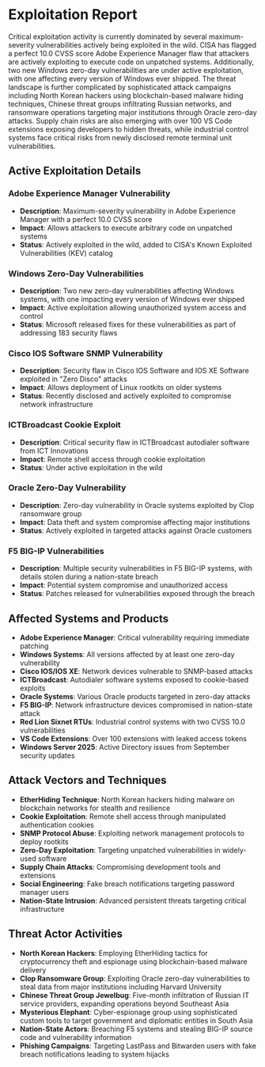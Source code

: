 # Exploitation Report

Critical exploitation activity is currently dominated by several maximum-severity vulnerabilities actively being exploited in the wild. CISA has flagged a perfect 10.0 CVSS score Adobe Experience Manager flaw that attackers are actively exploiting to execute code on unpatched systems. Additionally, two new Windows zero-day vulnerabilities are under active exploitation, with one affecting every version of Windows ever shipped. The threat landscape is further complicated by sophisticated attack campaigns including North Korean hackers using blockchain-based malware hiding techniques, Chinese threat groups infiltrating Russian networks, and ransomware operations targeting major institutions through Oracle zero-day attacks. Supply chain risks are also emerging with over 100 VS Code extensions exposing developers to hidden threats, while industrial control systems face critical risks from newly disclosed remote terminal unit vulnerabilities.

## Active Exploitation Details

### Adobe Experience Manager Vulnerability
- **Description**: Maximum-severity vulnerability in Adobe Experience Manager with a perfect 10.0 CVSS score
- **Impact**: Allows attackers to execute arbitrary code on unpatched systems
- **Status**: Actively exploited in the wild, added to CISA's Known Exploited Vulnerabilities (KEV) catalog

### Windows Zero-Day Vulnerabilities
- **Description**: Two new zero-day vulnerabilities affecting Windows systems, with one impacting every version of Windows ever shipped
- **Impact**: Active exploitation allowing unauthorized system access and control
- **Status**: Microsoft released fixes for these vulnerabilities as part of addressing 183 security flaws

### Cisco IOS Software SNMP Vulnerability
- **Description**: Security flaw in Cisco IOS Software and IOS XE Software exploited in "Zero Disco" attacks
- **Impact**: Allows deployment of Linux rootkits on older systems
- **Status**: Recently disclosed and actively exploited to compromise network infrastructure

### ICTBroadcast Cookie Exploit
- **Description**: Critical security flaw in ICTBroadcast autodialer software from ICT Innovations
- **Impact**: Remote shell access through cookie exploitation
- **Status**: Under active exploitation in the wild

### Oracle Zero-Day Vulnerability
- **Description**: Zero-day vulnerability in Oracle systems exploited by Clop ransomware group
- **Impact**: Data theft and system compromise affecting major institutions
- **Status**: Actively exploited in targeted attacks against Oracle customers

### F5 BIG-IP Vulnerabilities
- **Description**: Multiple security vulnerabilities in F5 BIG-IP systems, with details stolen during a nation-state breach
- **Impact**: Potential system compromise and unauthorized access
- **Status**: Patches released for vulnerabilities exposed through the breach

## Affected Systems and Products

- **Adobe Experience Manager**: Critical vulnerability requiring immediate patching
- **Windows Systems**: All versions affected by at least one zero-day vulnerability
- **Cisco IOS/IOS XE**: Network devices vulnerable to SNMP-based attacks
- **ICTBroadcast**: Autodialer software systems exposed to cookie-based exploits
- **Oracle Systems**: Various Oracle products targeted in zero-day attacks
- **F5 BIG-IP**: Network infrastructure devices compromised in nation-state attack
- **Red Lion Sixnet RTUs**: Industrial control systems with two CVSS 10.0 vulnerabilities
- **VS Code Extensions**: Over 100 extensions with leaked access tokens
- **Windows Server 2025**: Active Directory issues from September security updates

## Attack Vectors and Techniques

- **EtherHiding Technique**: North Korean hackers hiding malware on blockchain networks for stealth and resilience
- **Cookie Exploitation**: Remote shell access through manipulated authentication cookies
- **SNMP Protocol Abuse**: Exploiting network management protocols to deploy rootkits
- **Zero-Day Exploitation**: Targeting unpatched vulnerabilities in widely-used software
- **Supply Chain Attacks**: Compromising development tools and extensions
- **Social Engineering**: Fake breach notifications targeting password manager users
- **Nation-State Intrusion**: Advanced persistent threats targeting critical infrastructure

## Threat Actor Activities

- **North Korean Hackers**: Employing EtherHiding tactics for cryptocurrency theft and espionage using blockchain-based malware delivery
- **Clop Ransomware Group**: Exploiting Oracle zero-day vulnerabilities to steal data from major institutions including Harvard University
- **Chinese Threat Group Jewelbug**: Five-month infiltration of Russian IT service providers, expanding operations beyond Southeast Asia
- **Mysterious Elephant**: Cyber-espionage group using sophisticated custom tools to target government and diplomatic entities in South Asia
- **Nation-State Actors**: Breaching F5 systems and stealing BIG-IP source code and vulnerability information
- **Phishing Campaigns**: Targeting LastPass and Bitwarden users with fake breach notifications leading to system hijacks